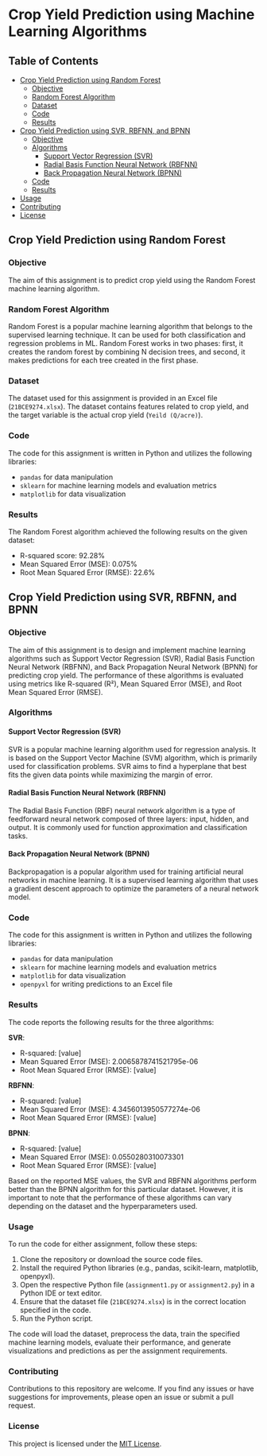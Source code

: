 # Crop Yield Prediction using Machine Learning Algorithms

## Table of Contents

- [Crop Yield Prediction using Random Forest](#assignment-1-crop-yield-prediction-using-random-forest)
  - [Objective](#objective)
  - [Random Forest Algorithm](#random-forest-algorithm)
  - [Dataset](#dataset)
  - [Code](#code)
  - [Results](#results)
- [Crop Yield Prediction using SVR, RBFNN, and BPNN](#assignment-2-crop-yield-prediction-using-svr-rbfnn-and-bpnn)
  - [Objective](#objective-1)
  - [Algorithms](#algorithms)
    - [Support Vector Regression (SVR)](#support-vector-regression-svr)
    - [Radial Basis Function Neural Network (RBFNN)](#radial-basis-function-neural-network-rbfnn)
    - [Back Propagation Neural Network (BPNN)](#back-propagation-neural-network-bpnn)
  - [Code](#code-1)
  - [Results](#results-1)
- [Usage](#usage)
- [Contributing](#contributing)
- [License](#license)

## Crop Yield Prediction using Random Forest

### Objective

The aim of this assignment is to predict crop yield using the Random Forest machine learning algorithm.

### Random Forest Algorithm

Random Forest is a popular machine learning algorithm that belongs to the supervised learning technique. It can be used for both classification and regression problems in ML. Random Forest works in two phases: first, it creates the random forest by combining N decision trees, and second, it makes predictions for each tree created in the first phase.

### Dataset

The dataset used for this assignment is provided in an Excel file (`21BCE9274.xlsx`). The dataset contains features related to crop yield, and the target variable is the actual crop yield (`Yeild (Q/acre)`).

### Code

The code for this assignment is written in Python and utilizes the following libraries:

- `pandas` for data manipulation
- `sklearn` for machine learning models and evaluation metrics
- `matplotlib` for data visualization

### Results

The Random Forest algorithm achieved the following results on the given dataset:

- R-squared score: 92.28%
- Mean Squared Error (MSE): 0.075%
- Root Mean Squared Error (RMSE): 22.6%

## Crop Yield Prediction using SVR, RBFNN, and BPNN

### Objective

The aim of this assignment is to design and implement machine learning algorithms such as Support Vector Regression (SVR), Radial Basis Function Neural Network (RBFNN), and Back Propagation Neural Network (BPNN) for predicting crop yield. The performance of these algorithms is evaluated using metrics like R-squared (R²), Mean Squared Error (MSE), and Root Mean Squared Error (RMSE).

### Algorithms

#### Support Vector Regression (SVR)

SVR is a popular machine learning algorithm used for regression analysis. It is based on the Support Vector Machine (SVM) algorithm, which is primarily used for classification problems. SVR aims to find a hyperplane that best fits the given data points while maximizing the margin of error.

#### Radial Basis Function Neural Network (RBFNN)

The Radial Basis Function (RBF) neural network algorithm is a type of feedforward neural network composed of three layers: input, hidden, and output. It is commonly used for function approximation and classification tasks.

#### Back Propagation Neural Network (BPNN)

Backpropagation is a popular algorithm used for training artificial neural networks in machine learning. It is a supervised learning algorithm that uses a gradient descent approach to optimize the parameters of a neural network model.

### Code

The code for this assignment is written in Python and utilizes the following libraries:

- `pandas` for data manipulation
- `sklearn` for machine learning models and evaluation metrics
- `matplotlib` for data visualization
- `openpyxl` for writing predictions to an Excel file

### Results

The code reports the following results for the three algorithms:

**SVR**:

- R-squared: [value]
- Mean Squared Error (MSE): 2.0065878741521795e-06
- Root Mean Squared Error (RMSE): [value]

**RBFNN**:

- R-squared: [value]
- Mean Squared Error (MSE): 4.3456013950577274e-06
- Root Mean Squared Error (RMSE): [value]

**BPNN**:

- R-squared: [value]
- Mean Squared Error (MSE): 0.0550280310073301
- Root Mean Squared Error (RMSE): [value]

Based on the reported MSE values, the SVR and RBFNN algorithms perform better than the BPNN algorithm for this particular dataset. However, it is important to note that the performance of these algorithms can vary depending on the dataset and the hyperparameters used.

### Usage

To run the code for either assignment, follow these steps:

1. Clone the repository or download the source code files.
2. Install the required Python libraries (e.g., pandas, scikit-learn, matplotlib, openpyxl).
3. Open the respective Python file (`assignment1.py` or `assignment2.py`) in a Python IDE or text editor.
4. Ensure that the dataset file (`21BCE9274.xlsx`) is in the correct location specified in the code.
5. Run the Python script.

The code will load the dataset, preprocess the data, train the specified machine learning models, evaluate their performance, and generate visualizations and predictions as per the assignment requirements.

### Contributing

Contributions to this repository are welcome. If you find any issues or have suggestions for improvements, please open an issue or submit a pull request.

### License

This project is licensed under the [MIT License](LICENSE).
